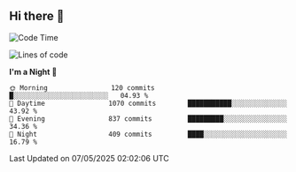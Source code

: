 ## Hi there 👋

<!--
**Wangmerlyn/Wangmerlyn** is a ✨ _special_ ✨ repository because its `README.md` (this file) appears on your GitHub profile.

Here are some ideas to get you started:

- 🔭 I’m currently working on ...
- 🌱 I’m currently learning ...
- 👯 I’m looking to collaborate on ...
- 🤔 I’m looking for help with ...
- 💬 Ask me about ...
- 📫 How to reach me: ...
- 😄 Pronouns: ...
- ⚡ Fun fact: ...
-->
<!--START_SECTION:waka-->
![Code Time](http://img.shields.io/badge/Code%20Time-260%20hrs%2032%20mins-blue)

![Lines of code](https://img.shields.io/badge/From%20Hello%20World%20I%27ve%20Written-10.9%20million%20lines%20of%20code-blue)

**I'm a Night 🦉** 

```text
🌞 Morning                120 commits         █░░░░░░░░░░░░░░░░░░░░░░░░   04.93 % 
🌆 Daytime                1070 commits        ███████████░░░░░░░░░░░░░░   43.92 % 
🌃 Evening                837 commits         █████████░░░░░░░░░░░░░░░░   34.36 % 
🌙 Night                  409 commits         ████░░░░░░░░░░░░░░░░░░░░░   16.79 % 
```



 Last Updated on 07/05/2025 02:02:06 UTC
<!--END_SECTION:waka-->
